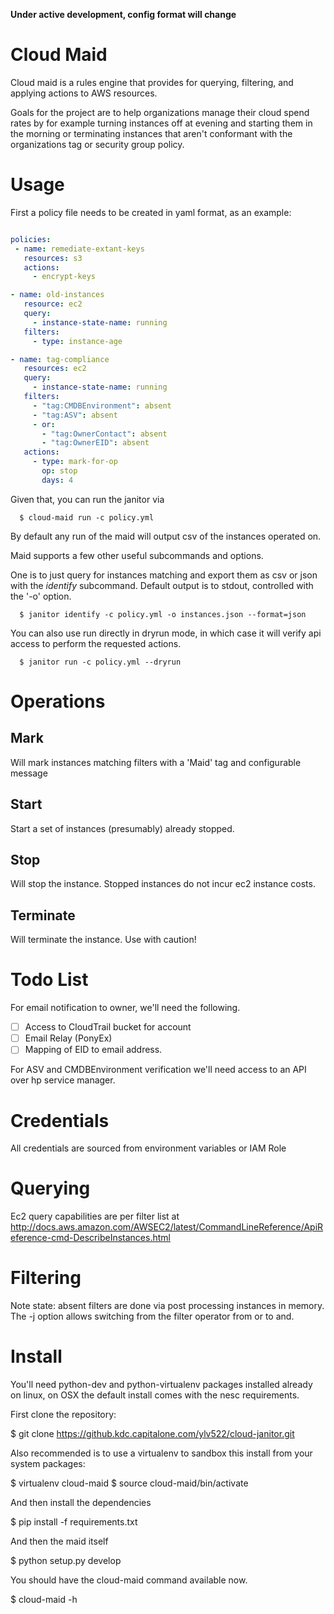 **Under active development, config format will change**

# Cloud Maid

Cloud maid is a rules engine that provides for querying, filtering,
and applying actions to AWS resources.

Goals for the project are to help organizations manage their cloud
spend rates by for example turning instances off at evening and
starting them in the morning or terminating instances that aren't
conformant with the organizations tag or security group policy.



# Usage

First a policy file needs to be created in yaml format, as an example:


```yaml

policies:
 - name: remediate-extant-keys
   resources: s3
   actions:
     - encrypt-keys

- name: old-instances
   resource: ec2
   query:
     - instance-state-name: running
   filters:
     - type: instance-age

- name: tag-compliance
   resources: ec2
   query:
     - instance-state-name: running
   filters:
     - "tag:CMDBEnvironment": absent
     - "tag:ASV": absent
     - or:
       - "tag:OwnerContact": absent
   	   - "tag:OwnerEID": absent
   actions:
     - type: mark-for-op
       op: stop
       days: 4

```

Given that, you can run the janitor via

```
  $ cloud-maid run -c policy.yml
```
By default any run of the maid will output csv of the instances operated on.


Maid supports a few other useful subcommands and options.

One is to just query for instances matching and export them as csv or json with
the *identify* subcommand. Default output is to stdout, controlled with the
'-o' option.

```
  $ janitor identify -c policy.yml -o instances.json --format=json
```

You can also use run directly in dryrun mode, in which case it will verify api
access to perform the requested actions.

```
  $ janitor run -c policy.yml --dryrun
```

# Operations

## Mark

Will mark instances matching filters with a 'Maid' tag and configurable message


## Start

Start a set of instances (presumably) already stopped.

## Stop

Will stop the instance. Stopped instances do not incur ec2 instance costs.

## Terminate

Will terminate the instance. Use with caution!

# Todo List

For email notification to owner, we'll need the following.

- [ ] Access to CloudTrail bucket for account
- [ ] Email Relay (PonyEx) 
- [ ] Mapping of EID to email address.

For ASV and CMDBEnvironment verification we'll need access to an API over hp service manager.


# Credentials

All credentials are sourced from environment variables or IAM Role

# Querying

Ec2 query capabilities are per filter list at
http://docs.aws.amazon.com/AWSEC2/latest/CommandLineReference/ApiReference-cmd-DescribeInstances.html

# Filtering

Note state: absent filters are done via post processing instances in
memory. The -j option allows switching from the filter operator from
or to and.



# Install

You'll need python-dev and python-virtualenv packages installed already on linux, on
OSX the default install comes with the nesc requirements.

First clone the repository:

$ git clone https://github.kdc.capitalone.com/ylv522/cloud-janitor.git

Also recommended is to use a virtualenv to sandbox this install from your system packages:

$ virtualenv cloud-maid
$ source cloud-maid/bin/activate

And then install the dependencies

$ pip install -f requirements.txt

And then the maid itself

$ python setup.py develop

You should have the cloud-maid command available now.

$ cloud-maid -h




  




